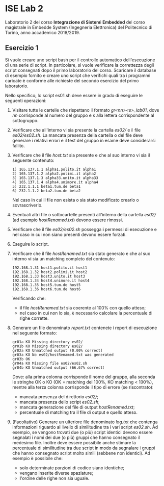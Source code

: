 # ISE Lab 2
Laboratorio 2 del corso **Integrazione di Sistemi Embedded** del corso magistrale in Embedde System (Ingegneria Elettronica) del Politecnico di Torino, anno accademico 2018/2019.<br/>

## Esercizio 1
Si vuole creare uno script bash per il controllo automatico dell'esecuzione di una serie di script.
In particolare, si vuole verificare la correttezza degli script consegnati dopo il primo laboratorio del corso.
Scaricare il database di esempio fornito e creare uno script che verifichi quali tra i programmi caricate è conforme alle richieste del secondo esercizio del primo laboratorio.

Nello specifico, lo script es01.sh deve essere in grado di eseguire le seguenti operazioni:
1. Visitare tutte le cartelle che rispettano il formato *gr\<nn\>\<s\>_lab01*, dove *nn* corrisponde al numero del gruppo e *s* alla lettera corrispondente al sottogruppo.
2. Verificare che all'interno vi sia presente la cartella *es02/* e il file *es02/es02.sh*.
La mancata presenza della cartella o del file deve generare i relativi errori e il test del gruppo in esame deve considerarsi fallito.
3. Verificare che il file *host.txt* sia presente e che al suo interno vi sia il seguente contenuto:
    
    ```
    1) 165.137.1.1 alpha1.polito.it alpha1
    2) 165.137.1.2 alpha2.polimi.it alpha2
    3) 165.137.1.3 alpha33.unito.it alpha33
    4) 165.137.1.4 alpha4.unimore.it alpha4
    5) 232.1.1.1 beta1.tum.de beta1
    6) 232.1.1.2 beta2.tum.de beta2
    ```
    
    Nel caso in cui il file non esista o sia stato modificato crearlo o sovrascriverlo.
4. Eventuali altri file o sottocartelle presenti all'interno della cartella *es02/* (ad esempio *hostRenamed.txt*) devono essere rimossi.
5. Verificare che il file *es02/es02.sh* possegga i permessi di esecuzione e nel caso in cui non siano presenti devono essere forzati.
6. Eseguire lo script.
7. Verificare che il file *hostRenamed.txt* sia stato generato e che al suo interno vi sia un matching completo del contenuto:

    ```
    192.168.1.31 host1.polito.it host1
    192.168.1.32 host2.polimi.it host2
    192.168.1.33 host3.unito.it host3
    192.168.1.34 host4.unimore.it host4
    192.168.1.35 host5.tum.de host5
    192.168.1.36 host6.tum.de host6
    ```
    
    Verificando che:
    - il file *hostRenamed.txt* sia coerente al 100% con quello atteso;
    - nel caso in cui non lo sia, è necessario calcolare la percentuale di righe corrette.
8. Generare un file denominato *report.txt* contenete i report di esecuzione nel seguente formato:

    ```
    gr01a KO Missing directory es02/
    gr01b KO Missing directory es02/
    gr02a KO Unmatched output (0.00% correct)
    gr03a KO No es02/hostRenamed.txt was generated
    gr03b OK
    gr04a KO Missing file es02/es02.sh
    gr04b KO Unmatched output (66.67% correct)
    ```
    
    Dove: alla prima colonna corrisponde il nome del gruppo, alla seconda le stringhe OK o KO (OK = matching del 100%, KO matching < 100%), mentre alla terza colonna corrisponde il tipo di errore (se riscontrato):
    - mancata presenza del direttorio *es02/*;
    - mancata presenza dello script *es02.sh*;
    - mancata generazione del file di output *hostRenamed.txt*;
    - percentuale di matching tra il file di output e quello atteso.
9. (Facoltativo) Generare un ulteriore file denominato *log.txt* che contenga informazioni riguardo al livello di similitudine tra i vari script *es02.sh*.
Ad esempio, se vengono trovati due (o più) script identici devono essere segnalati i nomi dei due (o più) gruppi che hanno consegnato il medesimo file.
Inoltre deve essere possibile anche stimare la percentuale di similitudine tra due script in modo da segnalare i gruppi che hanno consegnato script molto simili (sebbene non identici).
Ad esempio è possibile che:
    - solo determinate porzioni di codice siano identiche;
    - vengano inserite diverse spaziature;
    - l'ordine delle righe non sia uguale.
